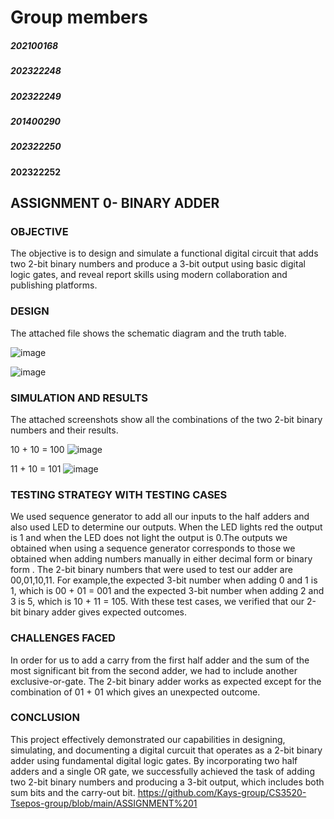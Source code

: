 # Group members
##### 202100168
##### 202322248
##### 202322249
##### 201400290
##### 202322250
####  202322252

## ASSIGNMENT 0- BINARY ADDER

### OBJECTIVE
The objective is to design and simulate a functional digital circuit that adds two 2-bit binary numbers and produce a 3-bit output
using basic digital logic gates, and reveal report skills using modern collaboration and publishing platforms.

### DESIGN
The attached file shows the schematic diagram and the truth table.

![image](https://github.com/user-attachments/assets/2ea1a596-30bb-4db9-bd58-a652f640c857)

![image](https://github.com/user-attachments/assets/eff809d8-1dda-4b7d-a044-0dbf1c1e05d1)





### SIMULATION AND RESULTS
The attached screenshots show all the combinations of the two 2-bit binary numbers and their results.

10 + 10 = 100
![image](https://github.com/user-attachments/assets/0a24a577-87c1-4d9a-b455-c1044709a4a6)

11 + 10 = 101
![image](https://github.com/user-attachments/assets/55dd29b5-e91f-449f-9b99-64cd528690a4)

### TESTING STRATEGY WITH TESTING CASES
We used sequence generator to add all our inputs to the half adders and also used LED to determine our outputs. When the LED lights 
red the output is 1 and when the LED does not light the output is 0.The outputs we obtained when using a sequence generator 
corresponds to those we obtained when adding numbers manually in either decimal form or binary form .
The 2-bit binary numbers that were used to test our adder are 00,01,10,11. For example,the expected 3-bit number when adding 0 and 1 is 1, which is 00 + 01 = 001 and the expected 3-bit  number when adding 2 and 3 is 5, which is 10 + 11 = 105.
With these test cases, we verified that our 2-bit binary adder gives expected outcomes.







### CHALLENGES FACED
In order for us to add a carry from the first half adder and the sum of the most significant bit from the second adder, we had to 
include another exclusive-or-gate. The 2-bit binary adder works as expected except for the combination of 01 + 01 which gives an unexpected outcome.

### CONCLUSION
This project effectively demonstrated our capabilities in designing, simulating, and documenting a digital curcuit that operates 
as a 2-bit binary adder using fundamental digital logic gates. By incorporating two half adders and a single OR gate, we 
successfully achieved the task of adding two 2-bit binary numbers and producing a 3-bit output, which includes both sum bits and 
the carry-out bit.
https://github.com/Kays-group/CS3520-Tsepos-group/blob/main/ASSIGNMENT%201

